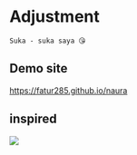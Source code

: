 # Adjustment

```Suka - suka saya 😘```

## Demo site
https://fatur285.github.io/naura

## inspired
<p>
  <a href="https://wafarifki.github.io" target="_blank"><img src="https://img.shields.io/badge/Github-wafarifkiwebsite-blue?" /></a>
</p>
